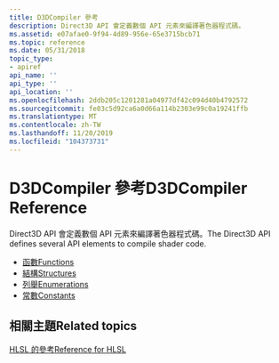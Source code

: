 ```yaml
---
title: D3DCompiler 參考
description: Direct3D API 會定義數個 API 元素來編譯著色器程式碼。
ms.assetid: e07afae0-9f94-4d89-956e-65e3715bcb71
ms.topic: reference
ms.date: 05/31/2018
topic_type:
- apiref
api_name: ''
api_type: ''
api_location: ''
ms.openlocfilehash: 2ddb205c1201281a04977df42c094d40b4792572
ms.sourcegitcommit: fe03c5d92ca6a0d66a114b2303e99c0a19241ffb
ms.translationtype: MT
ms.contentlocale: zh-TW
ms.lasthandoff: 11/20/2019
ms.locfileid: "104373731"
---
```

# <a name="d3dcompiler-reference"></a><span data-ttu-id="29e80-103">D3DCompiler 參考</span><span class="sxs-lookup"><span data-stu-id="29e80-103">D3DCompiler Reference</span></span>

<span data-ttu-id="29e80-104">Direct3D API 會定義數個 API 元素來編譯著色器程式碼。</span><span class="sxs-lookup"><span data-stu-id="29e80-104">The Direct3D API defines several API elements to compile shader code.</span></span>

-   [<span data-ttu-id="29e80-105">函數</span><span class="sxs-lookup"><span data-stu-id="29e80-105">Functions</span></span>](dx-graphics-d3dcompiler-reference-functions.md)
-   [<span data-ttu-id="29e80-106">結構</span><span class="sxs-lookup"><span data-stu-id="29e80-106">Structures</span></span>](dx-graphics-d3dcompiler-reference-structs.md)
-   [<span data-ttu-id="29e80-107">列舉</span><span class="sxs-lookup"><span data-stu-id="29e80-107">Enumerations</span></span>](dx-graphics-d3dcompiler-reference-enums.md)
-   [<span data-ttu-id="29e80-108">常數</span><span class="sxs-lookup"><span data-stu-id="29e80-108">Constants</span></span>](dx-graphics-d3dcompiler-reference-constants.md)

## <a name="related-topics"></a><span data-ttu-id="29e80-109">相關主題</span><span class="sxs-lookup"><span data-stu-id="29e80-109">Related topics</span></span>

<dl> <dt>

[<span data-ttu-id="29e80-110">HLSL 的參考</span><span class="sxs-lookup"><span data-stu-id="29e80-110">Reference for HLSL</span></span>](dx-graphics-hlsl-reference.md)
</dt> </dl>

 

 




